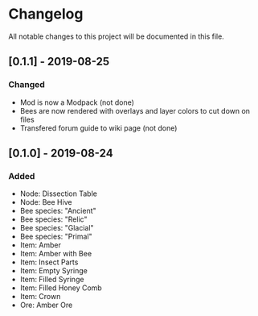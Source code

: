 # Changelog
All notable changes to this project will be documented in this file.

## [0.1.1] - 2019-08-25
### Changed
- Mod is now a Modpack (not done)
- Bees are now rendered with overlays and layer colors to cut down on files
- Transfered forum guide to wiki page (not done)

## [0.1.0] - 2019-08-24
### Added
- Node: Dissection Table
- Node: Bee Hive
- Bee species: "Ancient"
- Bee species: "Relic"
- Bee species: "Glacial"
- Bee species: "Primal"
- Item: Amber
- Item: Amber with Bee
- Item: Insect Parts
- Item: Empty Syringe
- Item: Filled Syringe
- Item: Filled Honey Comb
- Item: Crown
- Ore: Amber Ore